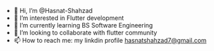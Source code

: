 - 👋 Hi, I’m @Hasnat-Shahzad
- 👀 I’m interested in Flutter development 
- 🌱 I’m currently learning BS Software Engineering
- 💞️ I’m looking to collaborate with flutter community
- 📫 How to reach me: my linkdin profile hasnatshahzad7@gmail.com

<!---
Hasnat-Shahzad/Hasnat-Shahzad is a ✨ special ✨ repository because its `README.md` (this file) appears on your GitHub profile.
You can click the Preview link to take a look at your changes.
--->
